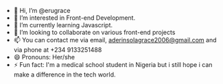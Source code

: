 - 👋 Hi, I’m @erugrace
- 👀 I’m interested in Front-end Development.
- 🌱 I’m currently learning Javascript.
- 💞️ I’m looking to collaborate on various front-end projects
- 📫 You can contact me via email, aderinsolagrace2006@gmail.com and via phone at +234 9133251488
- 😄 Pronouns: Her/she
- ⚡ Fun fact: I'm a medical school student in Nigeria but i still hope i can make a difference in the tech world.

<!---
erugrace/erugrace is a ✨ special ✨ repository because its `README.md` (this file) appears on your GitHub profile.
You can click the Preview link to take a look at your changes.
--->
